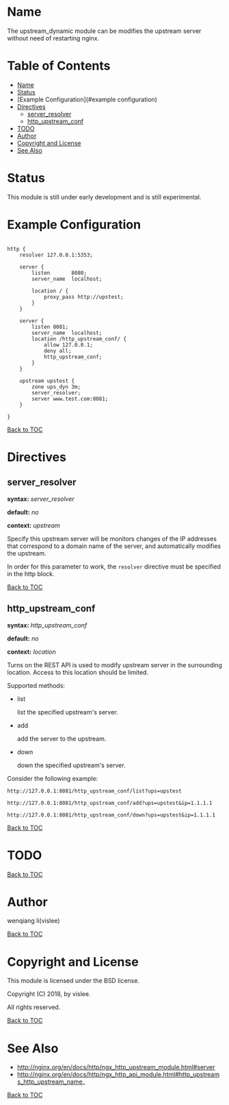 Name
====

The upstream_dynamic module can be modifies the upstream server without need of restarting nginx.

Table of Contents
=================
* [Name](#name)
* [Status](#status)
* [Example Configuration](#example configuration)
* [Directives](#directives)
    * [server_resolver](#server_resolver)
    * [http_upstream_conf](#http_upstream_conf)
* [TODO](#todo)
* [Author](#author)
* [Copyright and License](#copyright-and-license)
* [See Also](#see-also)

Status
======

This module is still under early development and is still experimental.

Example Configuration
====================

```nginx

http {
    resolver 127.0.0.1:5353;

    server {
        listen       8080;
        server_name  localhost;

        location / {
            proxy_pass http://upstest;
        }
    }

    server {
        listen 8081;
        server_name  localhost;
        location /http_upstream_conf/ {
            allow 127.0.0.1;
            deny all;
            http_upstream_conf;
        }
    }

    upstream upstest {
        zone ups_dyn 3m;
        server_resolver;
        server www.test.com:8081;
    }

}

```

[Back to TOC](#table-of-contents)

Directives
==========

server_resolver
---------------
**syntax:** *server_resolver*

**default:** *no*

**context:** *upstream*

Specify this upstream server will be monitors changes of the IP addresses that correspond to a domain name of the server, and automatically modifies the upstream.

In order for this parameter to work, the `resolver` directive must be specified in the http block.

[Back to TOC](#table-of-contents)

http_upstream_conf
------------------
**syntax:** *http_upstream_conf*

**default:** *no*

**context:** *location*

Turns on the REST API is used to modify upstream server in the surrounding location. Access to this location should be limited.

Supported methods:

* list

    list the specified upstream's server.
* add

    add the server to the upstream.
* down

    down the specified upstream's server.

Consider the following example:

```
http://127.0.0.1:8081/http_upstream_conf/list?ups=upstest

http://127.0.0.1:8081/http_upstream_conf/add?ups=upstest&ip=1.1.1.1

http://127.0.0.1:8081/http_upstream_conf/down?ups=upstest&ip=1.1.1.1
```

[Back to TOC](#table-of-contents)

TODO
====

[Back to TOC](#table-of-contents)

Author
======

wenqiang li(vislee)

[Back to TOC](#table-of-contents)


Copyright and License
=====================

This module is licensed under the BSD license.

Copyright (C) 2018, by vislee.

All rights reserved.


[Back to TOC](#table-of-contents)

See Also
========
* http://nginx.org/en/docs/http/ngx_http_upstream_module.html#server
* http://nginx.org/en/docs/http/ngx_http_api_module.html#http_upstreams_http_upstream_name_

[Back to TOC](#table-of-contents)